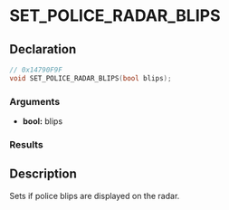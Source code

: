# SET_POLICE_RADAR_BLIPS

## Declaration
```cpp
// 0x14790F9F
void SET_POLICE_RADAR_BLIPS(bool blips);
```

### Arguments
- **bool:** blips

### Results

## Description
Sets if police blips are displayed on the radar.